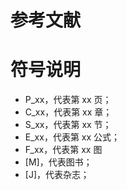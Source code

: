 # 参考文献

[^李航， 2012]: 李航著， 统计学习方法。 \[M]. 清华大学出版社。 2012.
[^盛骤，2015]: 盛骤等编， 概率论与数理统计（第四版）。 \[M]. 高等教育出版社。 2015.
[^苏剑林，2017]: 苏剑林， <https://spaces.ac.cn/archives/4277> , 2017.
[^袁亚湘， 1997]: 袁亚湘， 孙文瑜。最优化理论与方法 \[M]. 科学出版社，1997.
[^张连文，2006]: 张连文 and 郭海鹏。贝叶斯网引论。Vol. 11. 科学出版社，2006.
[^周志华，2018]: 周志华著， 机器学习 \[M]. 清华大学出版社。2018
[^宗成庆，2018]: 宗成庆著， 统计自然语言处理（第二版）。 \[M]. 清华大学出版社。 2018.
[^Andrew, 2004]: Andrew R. Webb. 统计模式识别 \[M]. 电子工业出版社。2004.
[^Bishop，1995]: Bishop, Christopher M. Neural networks for pattern recognition. Oxford university press, 1995.
[^Borman, 2004]: Borman S. The expectation maximization algorithm-a short tutorial \[J]. Submitted for publication, 2004, 41.
[^Charles, 2011]: Charles Sutton and Andrew McCallum, An Introduction to Conditional Random Fields \[J]. Machine Learning 4.4 (2011): 267-373.
[^Determined22, 2017]: Determined22, <http://www.cnblogs.com/Determined22/p/5776791.html> , 2017.
[^Duda, 2003]: Duda R O, Peter E Hart, etc. 李宏东等译。模式分类 \[M]. 机械工业出版社。2003.
[^Friedman, 2001]: Friedman J, Hastie T, Tibshirani R. The elements of statistical learning \[M]. New York: Springer series in statistics, 2001.
[^Friedman,Jerome, 2001]: Friedman, Jerome H. “Greedy Function Approximation: A Gradient Boosting Machine.” Annals of Statistics, vol. 29, no. 5, 2001, pp. 1189–1232.
[^Goodfellow, 2017]: Goodfellow I, Bengio Y, Courville A. 深度学习 \[M]. 人民邮电出版社。2017.
[^Hagan, 2006]: Martin T. Hagan. 戴葵等译。神经网络设计 \[M]. 2002.
[^Haykin, 2011]: Haykin S . 神经网络与机器学习 \[M]. 机械工业出版社。2011.
[^Hyvarinen, 2007]: Aapo Hyvarinen, Juha Karhunen. 周宗潭译 独立成分分析 \[M]. 电子工业出版社。2007.
[^Kindermann, 1980]: Kindermann, R., & Snell, J. L. (1980). Markov random fields and their applications (Vol. 1).
[^Mitchell, 2003]: Tom M. Mitchell. 肖华军等译。机器学习 \[M]. 机械工业出版社。2003
[^Rabiner, 1989]: Rabiner L R. A tutorial on hidden Markov models and selected applications in speech recognition \[J]. Proceedings of the IEEE, 1989, 77(2): 257-286.
[^Samuel, 2007]: Samuel Karlin M. Taylor 著，庄兴无等译。 随机过程初级教程。 \[M]. 人民邮电出版社， 2007.
[^Sutton, 2012]: Sutton, Charles, and Andrew McCallum. "An introduction to conditional random fields." Foundations and Trends® in Machine Learning 4.4 (2012): 267-373.

# 符号说明

* P_xx，代表第 xx 页；
* C_xx，代表第 xx 章；
* S_xx，代表第 xx 节；
* E_xx，代表第 xx 公式；
* F_xx，代表第 xx 图
* \[M]，代表图书；
* \[J]，代表杂志；

